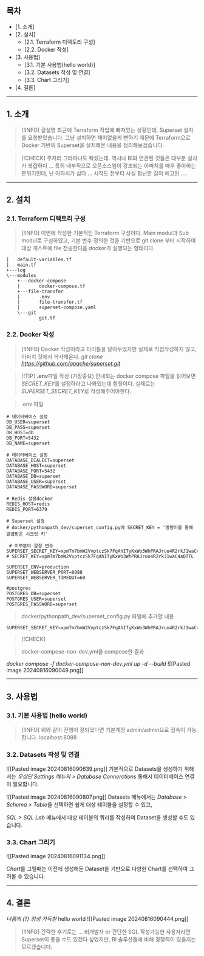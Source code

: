 ## 목차

- [1. 소개]
- [2. 설치]
  - [2.1. Terraform 디렉토리 구성]
  - [2.2. Docker 작성]
- [3. 사용법]
  - [3.1. 기본 사용법(hello world)]
  - [3.2. Datasets 작성 및 연결]
  - [3.3. Chart 그리기]
- [4. 결론]

---

## 1. 소개

> [!INFO] 글설명
> 최근에 Terraform 작업에 빠져있는 상황인데, Superset 설치를 요청받았습니다.
> 그냥 설치하면 재미없을게 뻔하기 때문에 Terraform으로 Docker 기반의 Superset을 설치해본 내용을 정리해보겠습니다.

> [!CHECK] 주저리
> 그라파나도 빡셌는데. 역시나 BI와 연관된 것들은 대부분 설치가 복잡하다 ... 특히 내부적으로 오픈소스임이 강조되는 아파치를 매우 좋아하는 분위기인데, 난 아파치가 싫다 ... 시작도 전부터 사실 험난한 길이 예고된 ....

---

## 2. 설치

### 2.1. Terraform 디렉토리 구성

> [!INFO]
> 이번에 작성한 기본적인 Terraform 구성이다.
> Main modul과 Sub modul로 구성하였고, 기본 변수 정의한 것을 기반으로 git clone 부터 시작하여 대상 게스트에 file 전송한다음 docker가 실행되는 형태이다.

```
|   default-variables.tf
|   main.tf
+---log
\---modules
    +---docker-compose
    |       docker-compose.tf
    +---file-transfer
    |       .env
    |       file-transfer.tf
    |       superset-compose.yaml
    \---git
            git.tf
```

### 2.2. Docker 작성

> [!INFO]
> Docker 작성이라고 타이틀을 달아두었지만 실제로 직접작성하지 않고, 아파치 깃에서 복사해온다. _git clone https://github.com/apache/superset.git_

> [!TIP] **.env**파일 작성 (가장중요)
> 안내되는 docker compose 파일을 읽어보면 *SECRET_KEY*를 설정하라고 나와있는데 함정이다. 실제로는 *SUPERSET_SECRET_KEY*로 작성해주어야한다.

> .env 파일

```env
# 데이터베이스 설정
DB_USER=superset
DB_PASS=superset
DB_HOST=db
DB_PORT=5432
DB_NAME=superset

# 데이터베이스 설정
DATABASE_DIALECT=superset
DATABASE_HOST=superset
DATABASE_PORT=5432
DATABASE_DB=superset
DATABASE_USER=superset
DATABASE_PASSWORD=superset

# Redis 설정docker
REDIS_HOST=redis
REDIS_PORT=6379

# Superset 설정
# docker/pythonpath_dev/superset_config.py에 SECRET_KEY = '명령어를 통해 발급받은 시크릿 키'

 # 이부분이 함정 변수
SUPERSET_SECRET_KEY=xpmTm7bmW2VvptczSk7FqAhITyKxWo3WhPRAJruo4R2rkJ1waC4aQTTL
# SECRET_KEY=xpmTm7bmW2VvptczSk7FqAhITyKxWo3WhPRAJruo4R2rkJ1waC4aQTTL

SUPERSET_ENV=production
SUPERSET_WEBSERVER_PORT=8088
SUPERSET_WEBSERVER_TIMEOUT=60

#postgres
POSTGRES_DB=superset
POSTGRES_USER=superset
POSTGRES_PASSWORD=superset
```

> docker/pythonpath_dev/superset_config.py 파일에 추가할 내용

```py
SUPERSET_SECRET_KEY=xpmTm7bmW2VvptczSk7FqAhITyKxWo3WhPRAJruo4R2rkJ1waC4aQTTL
```

> [!CHECK]

> docker-compose-non-dev.yml을 compose한 결과

_docker compose -f docker-compose-non-dev.yml up -d --build_
![[Pasted image 20240816090049.png]]

---

## 3. 사용법

### 3.1. 기본 사용법 (hello world)

> [!INFO]
> 위와 같이 진행이 잘되었다면 기본계정 admin/admin으로 접속이 가능합니다.
> localhost:8088

### 3.2. Datasets 작성 및 연결

![[Pasted image 20240816090639.png]]
기본적으로 Datasets을 생성하기 위해서는 _우상단 Settings 메뉴의 > Database Connerctions_ 통해서 데이터베이스 연결이 필요합니다.

![[Pasted image 20240816090807.png]]
Datasets 메뉴에서는 *Database > Schema > Table*을 선택하면 쉽게 대상 테이블을 설정할 수 있고,

_SQL > SQL Lab_ 메뉴에서 대상 테이블의 쿼리를 작성하여 Dataset을 생성할 수도 있습니다.

### 3.3. Chart 그리기

![[Pasted image 20240816091134.png]]

*Chart*를 그릴때는 이전에 생성해둔 Dataset을 기반으로 다양한 Chart를 선택하여 그려볼 수 있습니다.

---

## 4. 결론

_나름의 (?) 정성 가득한_ hello world
![[Pasted image 20240816090444.png]]

> [!INFO]
> 간략한 후기로는 ... 비개발자 or 간단한 SQL 작성가능한 사용자라면 Superset이 좋을 수도 있겠다 싶었지만, BI 솔루션들에 비해 경쟁력이 있을지는 모르겠습니다.

